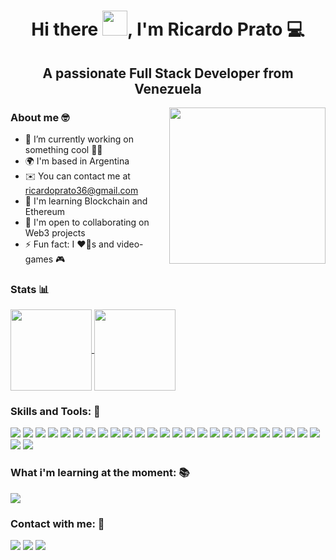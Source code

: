 
<div align="center">

<h1> Hi there <img src="https://user-images.githubusercontent.com/18350557/176309783-0785949b-9127-417c-8b55-ab5a4333674e.gif" width="40" />, I'm Ricardo Prato 💻</h1>

## A passionate Full Stack Developer from Venezuela
</div>
<img align='right' src="https://media.giphy.com/media/836HiJc7pgzy8iNXCn/giphy.gif" width="250" />

### About me 🤓
- 🚀  I’m currently working on something cool 🐱‍💻
- 🌍  I'm based in Argentina
- ✉️  You can contact me at ricardoprato36@gmail.com
- 🧠  I'm learning Blockchain and Ethereum
- 🤝  I'm open to collaborating on Web3 projects
- ⚡  Fun fact: I ❤️🐶s and video-games 🎮
### Stats 📊

  <a href="https://github.com/Redf0xD">
    <img
      align="center"
      height="130em"
      src="https://github-readme-stats.vercel.app/api?username=Redf0xD&show_icons=true&include_all_commits=true&count_private=true&theme=tokyonight"
    />
  </a>
  <a href="https://github.com/Redf0xD">
    <img
      align="center"
      height="130em"
      src="https://github-readme-stats.vercel.app/api/top-langs/?username=Redf0xD&show_icons=true&include_all_commits=true&count_private=true&layout=compact&theme=tokyonight"
    />
  </a>



### Skills and Tools: 🧰

<div>
 <img src="https://img.shields.io/badge/HTML-e56027?style=for-the-badge&logo=html5&logoColor=white">
 <img src="https://img.shields.io/badge/CSS-0066b6?&style=for-the-badge&logo=css3&logoColor=white">
 <img src="https://img.shields.io/badge/Javascript-cbb132?&style=for-the-badge&logo=javascript&logoColor=white">
 <img src="https://img.shields.io/badge/Sass-CC6699?style=for-the-badge&logo=sass&logoColor=white">
 <img src="https://img.shields.io/badge/solidity-393939?style=for-the-badge&logo=solidity&logoColor=black">
 <img src="https://img.shields.io/badge/React-009cc7?style=for-the-badge&logo=react&logoColor=white">
 <img src="https://img.shields.io/badge/Redux-593D88?style=for-the-badge&logo=redux&logoColor=white">
 <img src="https://img.shields.io/badge/Bootstrap-563D7C?style=for-the-badge&logo=bootstrap&logoColor=white">
 <img src="https://img.shields.io/badge/Tailwind_CSS-38B2AC?style=for-the-badge&logo=tailwind-css&logoColor=white">
 <img src="https://img.shields.io/badge/styled--components-DB7093?style=for-the-badge&logo=styled-components&logoColor=white">
 <img src="https://img.shields.io/badge/React_Router-CA4245?style=for-the-badge&logo=react-router&logoColor=white">
 <img src="https://img.shields.io/badge/wouter-010101?style=for-the-badge&logo=wouter&logoColor=white">
 <img src="https://img.shields.io/badge/Node.js-43853D?style=for-the-badge&logo=node.js&logoColor=white">
 <img src="https://img.shields.io/badge/Express.js-404D59?style=for-the-badge&logo=express">
 <img src="https://img.shields.io/badge/Sequelize-2b3e63?style=for-the-badge&logo=Sequelize">
 <img src="https://img.shields.io/badge/PostgreSQL-316192?style=for-the-badge&logo=postgresql&logoColor=white">
 <img src="https://img.shields.io/badge/Git-E34F26?style=for-the-badge&logo=git&logoColor=white">
 <img src="https://img.shields.io/badge/GitHub-100000?style=for-the-badge&logo=github&logoColor=white">
 <img src="https://img.shields.io/badge/Postman-f06632?style=for-the-badge&logo=postman&logoColor=white">
 <img src="https://img.shields.io/badge/NPM-f2f2f2?style=for-the-badge&logo=npm&logoColor=white">
 <img src="https://img.shields.io/badge/Neovim-3f3f3f?style=for-the-badge&logo=neovim">
 <img src="https://img.shields.io/badge/docker-293232?style=for-the-badge&logo=docker"/>
 <img src="https://img.shields.io/badge/python-cab246?style=for-the-badge&logo=python"/>
 <img src="https://img.shields.io/badge/IPFS-white?style=for-the-badge&logo=ipfs"/>
 <img src="https://img.shields.io/badge/openzeppelin-63d3fa?style=for-the-badge&logo=openzeppelin"/>
 <img src="https://img.shields.io/badge/hardhat-fff100?style=for-the-badge"/>
 <img src="https://img.shields.io/badge/web3-e66d2d?style=for-the-badge"/>
</div>


### What i'm learning at the moment: 📚

 <img src="https://img.shields.io/badge/typescript-092f5f?style=for-the-badge&logo=typescript&logoColor=white">

### Contact with me: 📲

  <a href="mailto:ricardoprato36@gmail.com" alt="Gmail">
  <img src="https://img.shields.io/badge/-Gmail-FF0000?style=flat-square&labelColor=FF0000&logo=gmail&logoColor=white" /></a>

  <a href="https://www.linkedin.com/in/ricardoprato/" alt="Linkedin">
  <img src="https://img.shields.io/badge/-Linkedin-0e76a8?style=flat-square&logo=Linkedin&logoColor=white" /></a>
  
  <a href="https://twitter.com/ricardoprato07" alt="Twitter">
  <img src="https://img.shields.io/badge/-Twitter-0e76a8?style=flat-square&logo=Twitter&logoColor=white" /></a>



</details>
</div>
